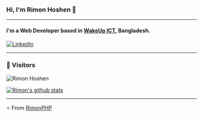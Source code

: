 ### Hi, I'm Rimon Hoshen 🧑
---

#### I'm a Web Developer based in <a href="https://wakeupict.com/">WakeUp ICT</a>,  Bangladesh.

<a href="https://www.linkedin.com/in/rimonhoshen/"><img alt="LinkedIn" src="https://img.shields.io/badge/-Rimon_Hoshen-blue?style=flat-square&logo=Linkedin&logoColor=white&link=https://www.linkedin.com/in/rimnhoshen/"></a>

-------------------------------------------------------------------------------------------------------------------------------------------------------------------------------

### 🎁 Visitors 

<p align="left"> <img src="https://komarev.com/ghpvc/?username=RimonPHP" alt="Rimon Hoshen" /> </p>

[![Rimon's github stats](https://github-readme-stats.vercel.app/api?username=RimonPHP&show_icons=true&title_color=fff&icon_color=79ff97&text_color=9f9f9f&bg_color=1E90FF)](https://github.com/RimonPHP/github-readme-stats)

-------------------------------------------------------------------------------------------------------------------------------------------------------------------------------
⭐️ From [RimonPHP](http://www.github.com/RimonPHP)
